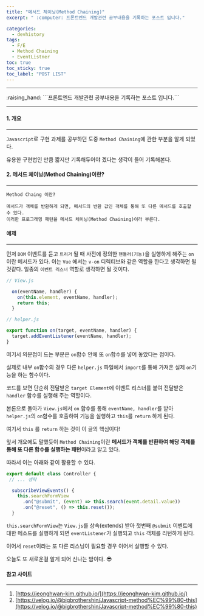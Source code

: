 ```yaml
---
title: "메서드 체이닝(Method Chaining)"
excerpt: " :computer: 프론트엔드 개발관련 공부내용을 기록하는 포스트 입니다."

categories:
  - devhistory
tags:
  - F/E
  - Method Chaining
  - EventListner
toc: true
toc_sticky: true
toc_label: "POST LIST"
---
```


<hr>
:raising_hand:  ```프론트엔드 개발관련 공부내용을 기록하는 포스트 입니다.```
<hr>

#### 1. 개요

---

`Javascript`로 구현 과제를 공부하던 도중 `Method Chaining`에 관한 부분을 알게 되었다.

유용한 구현법인 만큼 짧지만 기록해두어야 겠다는 생각이 들어 기록해본다.

#### 2. 메서드 체이닝(Method Chaining)이란?

---

```
Method Chaing 이란?

메서드가 객체를 반환하게 되면, 메서드의 반환 값인 객체를 통해 또 다른 메서드를 호출할 수 있다.
이러한 프로그래밍 패턴을 메서드 체이닝(Method Chaining)이라 부른다.
```

#### 예제

---

먼저 `DOM` 이벤트를 듣고 `트리거` 될 때 사전에 정의한 `핸들러(기능)`을 실행하게 해주는 `on`이란 메서드가 있다. 이는 `Vue` 에서는 `v-on` 디렉티브와 같은 역할을 한다고 생각하면 될 것같다. 일종의 `이벤트 리스너` 역할로 생각하면 될 것이다.

```js
// View.js

  on(eventName, handler) {
    on(this.element, eventName, handler);
    return this;
  }

// helper.js

export function on(target, eventName, handler) {
  target.addEventListener(eventName, handler);
}

```

여기서 의문점이 드는 부분은 `on`함수 안에 또 `on`함수를 넣어 놓았다는 점이다.

실제로 내부 `on`함수의 경우 다른 `helper.js` 파일에서 `import`를 통해 가져온 실제 `on`기능을 하는 함수이다.

코드를 보면 단순히 전달받은 `target Element`에 이벤트 리스너를 붙여 전달받은 `handler` 함수를 실행해 주는 역할이다.

본론으로 돌아가 `View.js`에서 `on` 함수를 통해 `eventName, handler`를 받아 `helper.js`의 `on`함수를 호출하여 기능을 실행하고 `this`를 `return` 하게 된다.

여기서 `this` 를 `return` 하는 것이 이 글의 핵심이다!

앞서 개요에도 말했듯이 `Method Chaining`이란 **메서드가 객체를 반환하여 해당 객체를 통해 또 다른 함수를 실행하는 패턴**이라고 알고 있다.

따라서 이는 아래와 같이 활용할 수 있다.

```js
export default class Controller {
 // ... 셍략

  subscribeViewEvents() {
    this.searchFormView
      .on("@submit", (event) => this.search(event.detail.value))
      .on("@reset", () => this.reset());
  }

```

`this.searchFormView`는 `View.js`를 상속(extends) 받아 첫번째 `@submit` 이벤트에 대한 메소드를 실행하게 되면 `eventListener`가 실행되고 `this` 객체를 리턴하게 된다.

이어서 `reset`이라는 또 다른 리스닝이 필요할 경우 이어서 실행할 수 있다.

오늘도 또 새로운걸 알게 되어 신나는 밤이다. :sunglasses:

#### 참고 사이트

---

1. [https://jeonghwan-kim.github.io/](https://jeonghwan-kim.github.io/)
2. [https://velog.io/@bigbrothershin/Javascript-method%EC%99%80-this](https://velog.io/@bigbrothershin/Javascript-method%EC%99%80-this)

